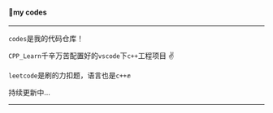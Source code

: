 #### :tomato:my codes

***

`codes`是我的代码仓库！

`CPP_Learn`千辛万苦配置好的`vscode`下`c++`工程项目 :v:

`leetcode`是刷的力扣题，语言也是`c++`:fist:

持续更新中...

***





